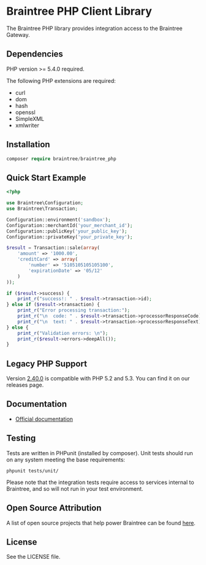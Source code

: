 # Braintree PHP Client Library

The Braintree PHP library provides integration access to the Braintree Gateway.

## Dependencies

PHP version >= 5.4.0 required.

The following PHP extensions are required:

* curl
* dom
* hash
* openssl
* SimpleXML
* xmlwriter

## Installation
```php
composer require braintree/braintree_php
```

## Quick Start Example

```php
<?php

use Braintree\Configuration;
use Braintree\Transaction;

Configuration::environment('sandbox');
Configuration::merchantId('your_merchant_id');
Configuration::publicKey('your_public_key');
Configuration::privateKey('your_private_key');

$result = Transaction::sale(array(
    'amount' => '1000.00',
    'creditCard' => array(
        'number' => '5105105105105100',
        'expirationDate' => '05/12'
    )
));

if ($result->success) {
    print_r("success!: " . $result->transaction->id);
} else if ($result->transaction) {
    print_r("Error processing transaction:");
    print_r("\n  code: " . $result->transaction->processorResponseCode);
    print_r("\n  text: " . $result->transaction->processorResponseText);
} else {
    print_r("Validation errors: \n");
    print_r($result->errors->deepAll());
}


```

## Legacy PHP Support

Version [2.40.0](https://github.com/braintree/braintree_php/releases/tag/2.40.0) is compatible with PHP 5.2 and 5.3. You can find it on our releases page.

## Documentation

 * [Official documentation](https://developers.braintreepayments.com/php/sdk/server/overview)

## Testing

Tests are written in PHPunit (installed by composer). Unit tests should run on
any system meeting the base requirements:

    phpunit tests/unit/

Please note that the integration tests require access to services internal to 
Braintree, and so will not run in your test environment.

## Open Source Attribution

A list of open source projects that help power Braintree can be found [here](https://www.braintreepayments.com/developers/open-source).

## License

See the LICENSE file.
